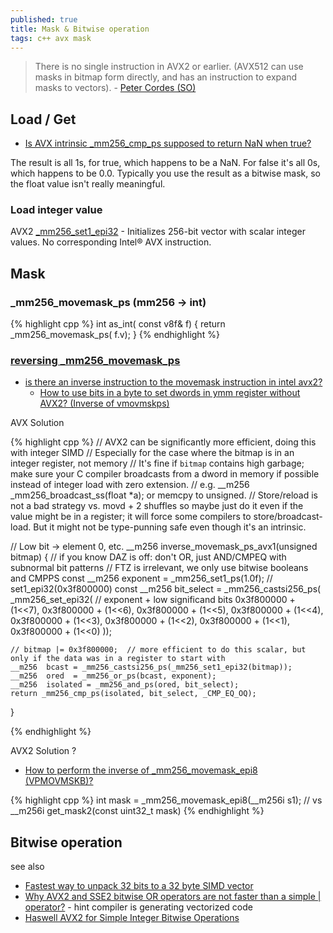 ```yaml
---
published: true
title: Mask & Bitwise operation
tags: c++ avx mask
---
```

> There is no single instruction in AVX2 or earlier. (AVX512 can use masks in bitmap form directly, and has an instruction to expand masks to vectors). - [Peter Cordes (SO)](https://stackoverflow.com/a/36491672/51386)

## Load / Get
- [Is AVX intrinsic _mm256_cmp_ps supposed to return NaN when true?](https://stackoverflow.com/questions/37099874/is-avx-intrinsic-mm256-cmp-ps-supposed-to-return-nan-when-true) 

The result is all 1s, for true, which happens to be a NaN. For false it's all 0s, which happens to be 0.0. Typically you use the result as a bitwise mask, so the float value isn't really meaningful.

### Load integer value

AVX2 
[_mm256_set1_epi32](https://www.intel.com/content/www/us/en/develop/documentation/cpp-compiler-developer-guide-and-reference/top/compiler-reference/intrinsics/intrinsics-for-intel-advanced-vector-extensions/intrinsics-for-miscellaneous-operations-3/mm256-set1-epi32.html) -  Initializes 256-bit vector with scalar integer values. No corresponding Intel® AVX instruction. 


## Mask

### _mm256_movemask_ps  (mm256 -> int)

{% highlight cpp %}
int as_int( const v8f& f) { 
	return _mm256_movemask_ps( f.v); 
}
{% endhighlight %}

### [reversing _mm256_movemask_ps](https://stackoverflow.com/a/36491672/51386)

- [is there an inverse instruction to the movemask instruction in intel avx2?](https://stackoverflow.com/questions/36488675/is-there-an-inverse-instruction-to-the-movemask-instruction-in-intel-avx2)
	- [How to use bits in a byte to set dwords in ymm register without AVX2? (Inverse of vmovmskps)](https://stackoverflow.com/questions/48811369/how-to-use-bits-in-a-byte-to-set-dwords-in-ymm-register-without-avx2-inverse-o)

AVX Solution

{% highlight cpp %}
// AVX2 can be significantly more efficient, doing this with integer SIMD
// Especially for the case where the bitmap is in an integer register, not memory
// It's fine if `bitmap` contains high garbage; make sure your C compiler broadcasts from a dword in memory if possible instead of integer load with zero extension. 
// e.g. __m256 _mm256_broadcast_ss(float *a);  or memcpy to unsigned. 
// Store/reload is not a bad strategy vs. movd + 2 shuffles so maybe just do it even if the value might be in a register; it will force some compilers to store/broadcast-load.  But it might not be type-punning safe  even though it's an intrinsic.

// Low bit -> element 0, etc.
__m256 inverse_movemask_ps_avx1(unsigned bitmap)
{
    // if you know DAZ is off: don't OR, just AND/CMPEQ with subnormal bit patterns
    // FTZ is irrelevant, we only use bitwise booleans and CMPPS
    const __m256 exponent = _mm256_set1_ps(1.0f);   // set1_epi32(0x3f800000)
    const __m256 bit_select = _mm256_castsi256_ps(
          _mm256_set_epi32(  // exponent + low significand bits
                0x3f800000 + (1<<7), 0x3f800000 + (1<<6),
                0x3f800000 + (1<<5), 0x3f800000 + (1<<4),
                0x3f800000 + (1<<3), 0x3f800000 + (1<<2),
                0x3f800000 + (1<<1), 0x3f800000 + (1<<0)
          ));

    // bitmap |= 0x3f800000;  // more efficient to do this scalar, but only if the data was in a register to start with
    __m256  bcast = _mm256_castsi256_ps(_mm256_set1_epi32(bitmap));
    __m256  ored  = _mm256_or_ps(bcast, exponent);
    __m256  isolated = _mm256_and_ps(ored, bit_select);
    return _mm256_cmp_ps(isolated, bit_select, _CMP_EQ_OQ);
}

{% endhighlight %}

AVX2 Solution ?

- [How to perform the inverse of _mm256_movemask_epi8 (VPMOVMSKB)?](https://stackoverflow.com/questions/21622212/how-to-perform-the-inverse-of-mm256-movemask-epi8-vpmovmskb)

{% highlight cpp %}
int mask = _mm256_movemask_epi8(__m256i s1);
// vs
__m256i get_mask2(const uint32_t mask)
{% endhighlight %}

## Bitwise operation


see also
- [Fastest way to unpack 32 bits to a 32 byte SIMD vector](https://stackoverflow.com/questions/24225786/fastest-way-to-unpack-32-bits-to-a-32-byte-simd-vector)
- [Why AVX2 and SSE2 bitwise OR operators are not faster than a simple \| operator?](https://stackoverflow.com/questions/58840437/why-avx2-and-sse2-bitwise-or-operators-are-not-faster-than-a-simple-operator) - hint compiler is generating vectorized code
- [Haswell AVX2 for Simple Integer Bitwise Operations ](http://natsys-lab.blogspot.com/2014/01/haswell-avx2-for-simple-integer-bitwise.html)
